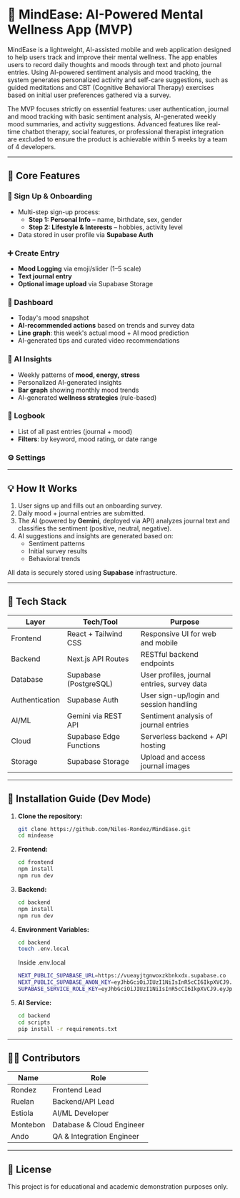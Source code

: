 # 🧠 MindEase: AI-Powered Mental Wellness App (MVP)

MindEase is a lightweight, AI-assisted mobile and web application designed to help users track and improve their mental wellness. The app enables users to record daily thoughts and moods through text and photo journal entries. Using AI-powered sentiment analysis and mood tracking, the system generates personalized activity and self-care suggestions, such as guided meditations and CBT (Cognitive Behavioral Therapy) exercises based on initial user preferences gathered via a survey.

The MVP focuses strictly on essential features: user authentication, journal and mood tracking with basic sentiment analysis, AI-generated weekly mood summaries, and activity suggestions. Advanced features like real-time chatbot therapy, social features, or professional therapist integration are excluded to ensure the product is achievable within 5 weeks by a team of 4 developers.

---

## 📱 Core Features

### 🔐 Sign Up & Onboarding
- Multi-step sign-up process:
  - **Step 1: Personal Info** – name, birthdate, sex, gender
  - **Step 2: Lifestyle & Interests** – hobbies, activity level 
- Data stored in user profile via **Supabase Auth**

### ➕ Create Entry
- **Mood Logging** via emoji/slider (1–5 scale)
- **Text journal entry**
- **Optional image upload** via Supabase Storage

### 🏡 Dashboard
- Today's mood snapshot
- **AI-recommended actions** based on trends and survey data
- **Line graph**: this week's actual mood + AI mood prediction
- AI-generated tips and curated video recommendations

### 🤖 AI Insights
- Weekly patterns of **mood, energy, stress**
- Personalized AI-generated insights
- **Bar graph** showing monthly mood trends
- AI-generated **wellness strategies** (rule-based)

### 📘 Logbook
- List of all past entries (journal + mood)
- **Filters**: by keyword, mood rating, or date range

### ⚙️ Settings

---

## 💡 How It Works

1. User signs up and fills out an onboarding survey.
2. Daily mood + journal entries are submitted.
3. The AI (powered by **Gemini**, deployed via API) analyzes journal text and classifies the sentiment (positive, neutral, negative).
4. AI suggestions and insights are generated based on:
   - Sentiment patterns
   - Initial survey results
   - Behavioral trends

All data is securely stored using **Supabase** infrastructure.

---

## 🧰 Tech Stack

| Layer       | Tech/Tool                     | Purpose                                      |
|-------------|-------------------------------|----------------------------------------------|
| Frontend    | React + Tailwind CSS          | Responsive UI for web and mobile             |
| Backend     | Next.js API Routes            | RESTful backend endpoints                    |
| Database    | Supabase (PostgreSQL)         | User profiles, journal entries, survey data  |
| Authentication | Supabase Auth             | User sign-up/login and session handling      |
| AI/ML       | Gemini via REST API           | Sentiment analysis of journal entries        |
| Cloud       | Supabase Edge Functions       | Serverless backend + API hosting             |
| Storage     | Supabase Storage              | Upload and access journal images             |

---

## 🚀 Installation Guide (Dev Mode)

1. **Clone the repository:**
   ```bash
   git clone https://github.com/Niles-Rondez/MindEase.git
   cd mindease
   
2. **Frontend:**
   ```bash
   cd frontend
   npm install
   npm run dev
   
3. **Backend:**
   ```bash
   cd backend
   npm install
   npm run dev

4. **Environment Variables:**
   ```bash
   cd backend
   touch .env.local
   ```
   Inside .env.local
   ```bash
   NEXT_PUBLIC_SUPABASE_URL=https://vueayjtgnwoxzkbnkxdx.supabase.co
   NEXT_PUBLIC_SUPABASE_ANON_KEY=eyJhbGciOiJIUzI1NiIsInR5cCI6IkpXVCJ9.eyJpc3MiOiJzdXBhYmFzZSIsInJlZiI6InZ1ZWF5anRnbndveHprYm5reGR4Iiwicm9sZSI6ImFub24iLCJpYXQiOjE3NTA3Njg0MTAsImV4cCI6MjA2NjM0NDQxMH0.qjqzNIkfpTp6JyRd60C7sEoLzz0Kw6t8Te1j8kGr0VE
   SUPABASE_SERVICE_ROLE_KEY=eyJhbGciOiJIUzI1NiIsInR5cCI6IkpXVCJ9.eyJpc3MiOiJzdXBhYmFzZSIsInJlZiI6InZ1ZWF5anRnbndveHprYm5reGR4Iiwicm9sZSI6InNlcnZpY2Vfcm9sZSIsImlhdCI6MTc1MDc2ODQxMCwiZXhwIjoyMDY2MzQ0NDEwfQ.X0gOmstcLhDYNhhLaX58VLIRM2tnaKJ_T-Y2_n0Qz38
   ```
6. **AI Service:**
   ```bash
   cd backend
   cd scripts
   pip install -r requirements.txt

---

## 👩‍💻 Contributors

| Name       | Role                      |
|------------|---------------------------|
| Rondez     | Frontend Lead             |
| Ruelan     | Backend/API Lead          |
| Estiola    | AI/ML Developer           |
| Montebon   | Database & Cloud Engineer |
| Ando       | QA & Integration Engineer |

---

## 📄 License
This project is for educational and academic demonstration purposes only.
